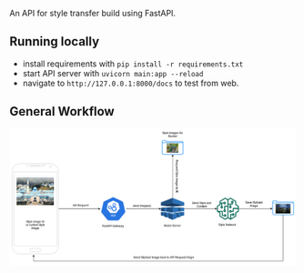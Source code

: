 An API for style transfer build using FastAPI.

## Running locally

- install requirements with `pip install -r requirements.txt`
- start API server with `uvicorn main:app --reload`
- navigate to `http://127.0.0.1:8000/docs` to test from web.

## General Workflow

![](workflow.png)
